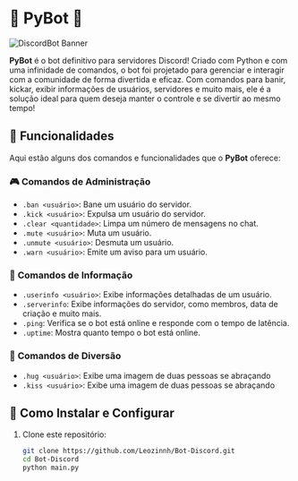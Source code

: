 # 🦾 **PyBot** 🦾

![DiscordBot Banner](https://cdn.discordapp.com/banners/1112615109764849756/322004eeb0a1798582630415e7ca7955?size=512)

**PyBot** é o bot definitivo para servidores Discord! Criado com Python e com uma infinidade de comandos, o bot foi projetado para gerenciar e interagir com a comunidade de forma divertida e eficaz. Com comandos para banir, kickar, exibir informações de usuários, servidores e muito mais, ele é a solução ideal para quem deseja manter o controle e se divertir ao mesmo tempo!

## 🌟 Funcionalidades

Aqui estão alguns dos comandos e funcionalidades que o **PyBot** oferece:

### 🎮 **Comandos de Administração**
- `.ban <usuário>`: Bane um usuário do servidor.
- `.kick <usuário>`: Expulsa um usuário do servidor.
- `.clear <quantidade>`: Limpa um número de mensagens no chat.
- `.mute <usuário>`: Muta um usuário.
- `.unmute <usuário>`: Desmuta um usuário.
- `.warn <usuário>`: Emite um aviso para um usuário.

### 💬 **Comandos de Informação**
- `.userinfo <usuário>`: Exibe informações detalhadas de um usuário.
- `.serverinfo`: Exibe informações do servidor, como membros, data de criação e muito mais.
- `.ping`: Verifica se o bot está online e responde com o tempo de latência.
- `.uptime`: Mostra quanto tempo o bot está online.

### 🎉 **Comandos de Diversão**
- `.hug <usuário>`: Exibe uma imagem de duas pessoas se abraçando
- `.kiss <usuário>`: Exibe uma imagem de duas pessoas se abraçando

## 🚀 Como Instalar e Configurar

1. Clone este repositório:
   ```bash
   git clone https://github.com/Leozinnh/Bot-Discord.git
   cd Bot-Discord
   python main.py
